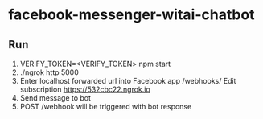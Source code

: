# facebook-messenger-witai-chatbot

## Run
1. VERIFY_TOKEN=<VERIFY_TOKEN> npm start
2. ./ngrok http 5000
3. Enter localhost forwarded url into Facebook app /webhooks/ Edit subscription https://532cbc22.ngrok.io
4. Send message to bot
5. POST /webhook will be triggered with bot response
